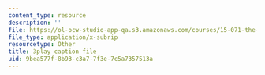 ```yaml
---
content_type: resource
description: ''
file: https://ol-ocw-studio-app-qa.s3.amazonaws.com/courses/15-071-the-analytics-edge-spring-2017/9bea577f8b93c3a77f3e7c5a7357513a_ril5Z4UxI3w.srt
file_type: application/x-subrip
resourcetype: Other
title: 3play caption file
uid: 9bea577f-8b93-c3a7-7f3e-7c5a7357513a
---
```

